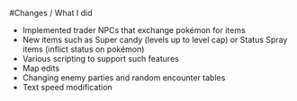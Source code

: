 #Changes / What I did
- Implemented trader NPCs that exchange pokémon for items
- New items such as Super candy (levels up to level cap) or Status Spray items (inflict status on pokémon)
- Various scripting to support such features
- Map edits
- Changing enemy parties and random encounter tables
- Text speed modification
